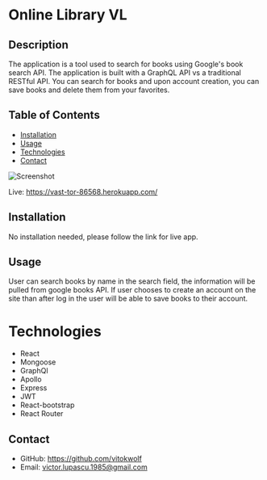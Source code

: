 # Online Library VL

## Description

The application is a tool used to search for books using Google's book search API. The application is built with a GraphQL API vs a traditional RESTful API. You can search for books and upon account creation, you can save books and delete them from your favorites.

## Table of Contents

- [Installation](#installation)
- [Usage](#usage)
- [Technologies](#technologies)
- [Contact](#contact)

![Screenshot](./assets/screenshot.png)

Live: https://vast-tor-86568.herokuapp.com/

## Installation

No installation needed, please follow the link for live app.

## Usage

User can search books by name in the search field, the information will be pulled from google books API. If user chooses to create an account on the site than after log in the user will be able to save books to their account.

# Technologies

- React
- Mongoose
- GraphQl
- Apollo
- Express
- JWT
- React-bootstrap
- React Router

## Contact

- GitHub: https://github.com/vitokwolf
- Email: victor.lupascu.1985@gmail.com
